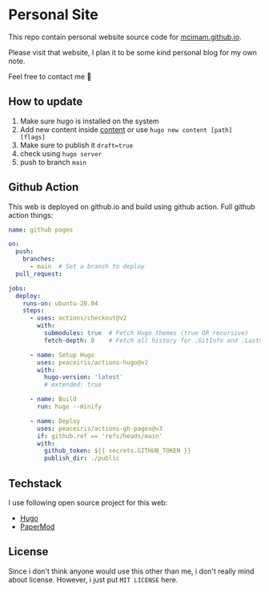 
# Personal Site


This repo contain personal website source code for [mcimam.github.io](https://mcimam.github.io).

Please visit that website, I plan it to be some kind
personal blog for my own note.

Feel free to contact me &#128578;

## How to update
1. Make sure hugo is installed on the system
2. Add new content inside [content](/content/)
    or use `hugo new content [path] [flags]`
3. Make sure to publish it `draft=true`
4. check using `hugo server`
5. push to branch `main`


## Github Action
This web is deployed on github.io and build using github action.
Full github action things:
```yml
name: github pages

on:
  push:
    branches:
      - main  # Set a branch to deploy
  pull_request:

jobs:
  deploy:
    runs-on: ubuntu-20.04
    steps:
      - uses: actions/checkout@v2
        with:
          submodules: true  # Fetch Hugo themes (true OR recursive)
          fetch-depth: 0    # Fetch all history for .GitInfo and .Lastmod

      - name: Setup Hugo
        uses: peaceiris/actions-hugo@v2
        with:
          hugo-version: 'latest'
          # extended: true

      - name: Build
        run: hugo --minify

      - name: Deploy
        uses: peaceiris/actions-gh-pages@v3
        if: github.ref == 'refs/heads/main'
        with:
          github_token: ${{ secrets.GITHUB_TOKEN }}
          publish_dir: ./public

```


## Techstack
I use following open source project for this web:
- [Hugo](https://github.com/gohugoio/hugo)
- [PaperMod](https://github.com/adityatelange/hugo-PaperMod)

## License
Since i don't think anyone would use this other than me, i don't really mind about license. However, i just put `MIT LICENSE` here.
